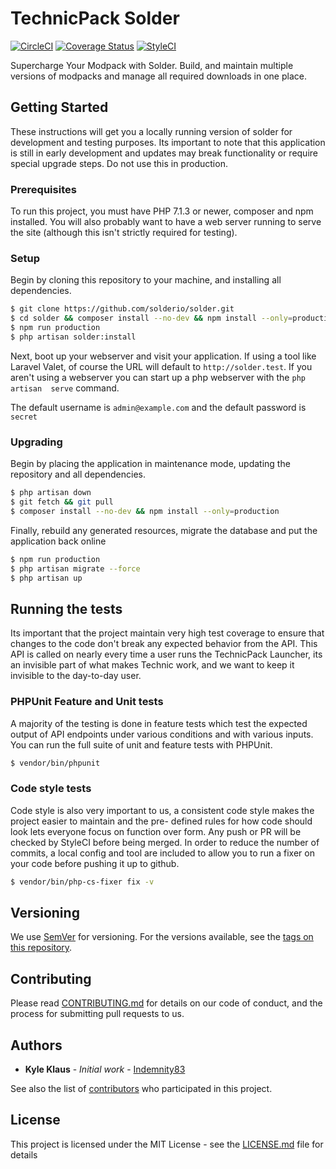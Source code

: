# TechnicPack Solder

[![CircleCI](https://circleci.com/gh/TechnicPack/solder.svg?style=shield)](https://circleci.com/gh/TechnicPack/solder) [![Coverage Status](https://coveralls.io/repos/github/TechnicPack/solder/badge.svg?branch=develop)](https://coveralls.io/github/TechnicPack/solder?branch=develop) [![StyleCI](https://styleci.io/repos/32042637/shield?branch=develop)](https://styleci.io/repos/32042637)

Supercharge Your Modpack with Solder. Build, and maintain multiple versions of modpacks and manage all required 
downloads in one place.

## Getting Started 

These instructions will get you a locally running version of solder for development and testing purposes. Its important 
to note that this application is still in early development and updates may break functionality or require special
upgrade steps. Do not use this in production. 

### Prerequisites
To run this project, you must have PHP 7.1.3 or newer, composer and npm installed. You will also probably want to have a web server running to serve the site (although this isn't strictly required for testing).

### Setup

Begin by cloning this repository to your machine, and installing all dependencies.

```bash
$ git clone https://github.com/solderio/solder.git
$ cd solder && composer install --no-dev && npm install --only=production
$ npm run production
$ php artisan solder:install
```

Next, boot up your webserver and visit your application. If using a tool like Laravel Valet, of course the URL will 
default to `http://solder.test`. If you aren't using a webserver you can start up a php webserver with the `php artisan 
serve` command.  

The default username is `admin@example.com` and the default password is `secret`

### Upgrading

Begin by placing the application in maintenance mode, updating the repository and all dependencies. 

```bash
$ php artisan down
$ git fetch && git pull
$ composer install --no-dev && npm install --only=production
```

Finally, rebuild any generated resources, migrate the database and put the application back online

```bash
$ npm run production
$ php artisan migrate --force
$ php artisan up
```

## Running the tests

Its important that the project maintain very high test coverage to ensure that changes to the code don't break any expected behavior from the API. This API is called on nearly every time a user runs the TechnicPack Launcher, its an invisible part of what makes Technic work, and we want to keep it invisible to the day-to-day user.

### PHPUnit Feature and Unit tests

A majority of the testing is done in feature tests which test the expected output of API endpoints under various 
conditions and with various inputs. You can run the full suite of unit and feature tests with PHPUnit.

```bash
$ vendor/bin/phpunit
```

### Code style tests

Code style is also very important to us, a consistent code style makes the project easier to maintain and the pre-
defined rules for how code should look lets everyone focus on function over form. Any push or PR will be checked by 
StyleCI before being merged. In order to reduce the number of commits, a local config and tool are included to allow 
you to run a fixer on your code before pushing it up to github.

```bash
$ vendor/bin/php-cs-fixer fix -v
```

## Versioning

We use [SemVer](http://semver.org/) for versioning. For the versions available, see the [tags on this 
repository](https://github.com/technicpack/solder/tags).

## Contributing

Please read [CONTRIBUTING.md](https://github.com/technicpack/solder/CONTRIBUTING.md) for details on our code of conduct, 
and the process for submitting pull requests to us.

## Authors

* **Kyle Klaus** - *Initial work* - [Indemnity83](https://github.com/indemnity83)

See also the list of [contributors](https://github.com/technicpack/solder/contributors) who participated in this 
project.

## License

This project is licensed under the MIT License - see the [LICENSE.md](LICENSE.md) file for details
